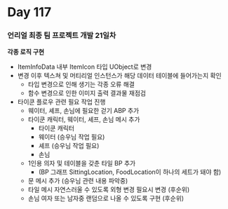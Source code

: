 # Day 117

### 언리얼 최종 팀 프로젝트 개발 21일차

**각종 로직 구현**

- ItemInfoData 내부 ItemIcon 타입 UObject로 변경
- 변경 이후 텍스쳐 및 머티리얼 인스턴스가 해당 데이터 테이블에 들어가는지 확인
    - 타입 변경으로 인해 생기는 각종 오류 해결
    - 함수 변경으로 인한 이미지 출력 결과물 재점검
- 타이쿤 플로우 관련 필요 작업 진행
    - 웨이터, 셰프, 손님에 필요한 걷기 ABP 추가
    - 타이쿤 캐릭터, 웨이터, 셰프, 손님 메시 추가
        - 타이쿤 캐릭터
        - 웨이터 (승우님 작업 필요)
        - 셰프 (승우님 작업 필요)
        - 손님
    - 1인용 의자 및 테이블을 갖춘 타일 BP 추가
        - (BP 그래프 SittingLocation, FoodLocation이 하나의 세트가 돼야 함)
    - 문 메시 추가 (승우님 관련 내용 파악중)
    - 타일 메시 자연스러울 수 있도록 외형 변경 필요시 변경 (후순위)
    - 손님 여자 또는 남자중 랜덤으로 나올 수 있도록 구현 (후순위)
